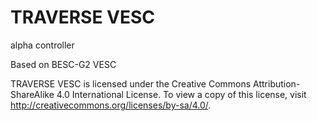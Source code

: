 # TRAVERSE VESC
alpha controller

Based on BESC-G2 VESC

TRAVERSE VESC is licensed under the Creative Commons Attribution-ShareAlike 4.0 International License. To view a copy of this license, visit http://creativecommons.org/licenses/by-sa/4.0/.
